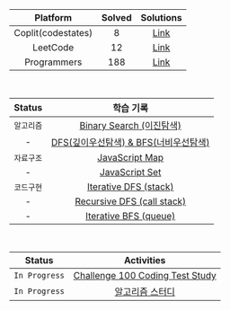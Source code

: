 |      Platform      | Solved |            Solutions            |
| :----------------: | :----: | :-----------------------------: |
| Coplit(codestates) |   8    |   [Link](/solutions/Coplit/)    |
|      LeetCode      |   12   |  [Link](/solutions/LeetCode/)   |
|    Programmers     |  188   | [Link](/solutions/Programmers/) |

<br>

|   Status   |                                             학습 기록                                             |
| :--------: | :-----------------------------------------------------------------------------------------------: |
| `알고리즘` |                       [Binary Search (이진탐색)](/note/Binary%20Search.md)                        |
|     -      |                 [DFS(깊이우선탐색) & BFS(너비우선탐색)](/note/DFS%20%26%20BFS.md)                 |
| `자료구조` |                            [JavaScript Map](/note/JavaScript%20Map.md)                            |
|     -      |                            [JavaScript Set](/note/JavaScript%20Set.md)                            |
| `코드구현` |      [Iterative DFS (stack)](https://codesandbox.io/s/typescript-iterative-dfs-stack-oxx0fl)      |
|     -      | [Recursive DFS (call stack)](https://codesandbox.io/s/typescript-recursive-dfs-call-stack-szrqb6) |
|     -      |      [Iterative BFS (queue)](https://codesandbox.io/s/typescript-iterative-bfs-queue-8d5s7y)      |

<br>

|    Status     |                                          Activities                                          |
| :-----------: | :------------------------------------------------------------------------------------------: |
| `In Progress` | [Challenge 100 Coding Test Study](https://github.com/ellynhan/challenge100-codingtest-study) |
| `In Progress` |               [알고리즘 스터디](https://github.com/nincoding/algorithm-study)                |
